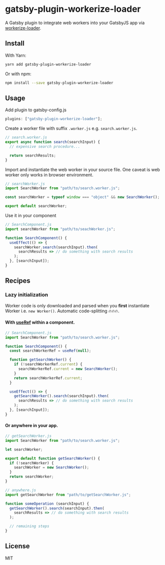 # gatsby-plugin-workerize-loader

A Gatsby plugin to integrate web workers into your GatsbyJS app
via [workerize-loader](https://github.com/developit/workerize-loader).

## Install

With Yarn:

```bash
yarn add gatsby-plugin-workerize-loader
```

Or with npm:

```bash
npm install --save gatsby-plugin-workerize-loader
```

## Usage

Add plugin to gatsby-config.js

```js
plugins: ["gatsby-plugin-workerize-loader"];
```

Create a worker file with suffix `.worker.js` e.g. `search.worker.js`.

```js
// search.worker.js
export async function search(searchInput) {
  // expensive search procedure...

  return searchResults;
}
```

Import and instantiate the web worker in your source file. One caveat is web worker only
works in browser environment.

```js
// searchWorker.js
import SearchWorker from "path/to/search.worker.js";

const searchWorker = typeof window === "object" && new SearchWorker();

export default searchWorker;
```

Use it in your component

```js
// SearchComponent.js
import searchWorker from "path/to/seachWorker.js";

function SearchComponent() {
  useEffect(() => {
    searchWorker.search(searchInput).then(
      searchResults => // do something with search results
    );
  }, [searchInput]);
}
```

## Recipes

### Lazy initialization

Worker code is only downloaded and parsed when you **first** instantiate Worker i.e. `new Worker()`. Automatic code-splitting 🔥🔥🔥.

#### With [useRef](https://reactjs.org/docs/hooks-faq.html#how-to-create-expensive-objects-lazily) within a component.

```js
// SearchComponent.js
import SearchWorker from "path/to/search.worker.js";

function SearchComponent() {
  const searchWorkerRef = useRef(null);

  function getSearchWorker() {
    if (!searchWorkerRef.current) {
      searchWorkerRef.current = new SearchWorker();
    }
    return searchWorkerRef.current;
  }

  useEffect(() => {
    getSearchWorker().search(searchInput).then(
      searchResults => // do something with search results
    );
  }, [searchInput]);
}
```

#### Or anywhere in your app.

```js
// getSearchWorker.js
import SearchWorker from "path/to/search.worker.js";

let searchWorker;

export default function getSearchWorker() {
  if (!searchWorker) {
    searchWorker = new SearchWorker();
  }
  return searchWorker;
}
```

```js
// anywhere.js
import getSearchWorker from "path/to/getSearchWorker.js";

function someOperation (searchInput) {
  getSearchWorker().search(searchInput).then(
    searchResults => // do something with search results
  );

  // remaining steps
}
```

## License

MIT
